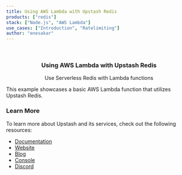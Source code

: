 ```yaml
---
title: Using AWS Lambda with Upstash Redis
products: ["redis"]
stack: ["Node.js", "AWS Lambda"]
use_cases: ["Introduction", "Ratelimiting"]
author: "enesakar"
---
```



<br />
<div align="center">


  <h3 align="center">Using AWS Lambda with Upstash Redis</h3>

  <p align="center">
    Use Serverless Redis with Lambda functions

  </p>
</div>


This example showcases a basic AWS Lambda function that utilizes Upstash Redis.


### Learn More

To learn more about Upstash and its services, check out the following resources:

- [Documentation](https://docs.upstash.com)
- [Website](https://upstash.com)
- [Blog](https://upstash.com/blog)
- [Console](https://console.upstash.com)
- [Discord](https://upstash.com/discord)